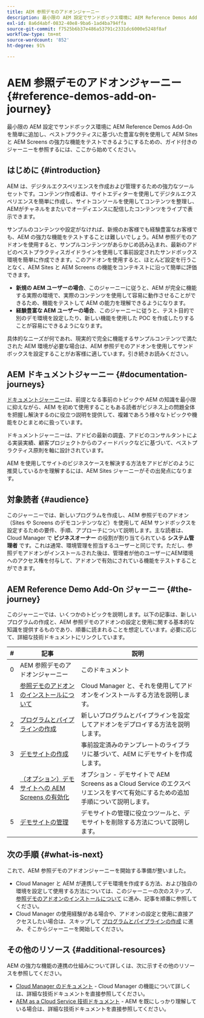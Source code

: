```yaml
---
title: AEM 参照デモのアドオンジャーニー
description: 最小限の AEM 設定でサンドボックス環境に AEM Reference Demos Add-On を簡単に追加し、ベストプラクティスに基づいた豊富な例を使用して AEM の強力な機能をテストできるようにするための、ガイド付きのジャーニーを参照するには、ここから始めてください。
exl-id: 8a6d4abf-0832-40e8-9ba6-1ad4ba794ffa
source-git-commit: f7525b6b37e486a53791c2331dc6000e5248f8af
workflow-type: tm+mt
source-wordcount: '852'
ht-degree: 91%

---
```


# AEM 参照デモのアドオンジャーニー {#reference-demos-add-on-journey}

最小限の AEM 設定でサンドボックス環境に AEM Reference Demos Add-On を簡単に追加し、ベストプラクティスに基づいた豊富な例を使用して AEM Sites と AEM Screens の強力な機能をテストできるようにするための、ガイド付きのジャーニーを参照するには、ここから始めてください。

## はじめに {#introduction}

AEM は、デジタルエクスペリエンスを作成および管理するための強力なツールセットです。コンテンツ作成者は、サイトエディターを使用してデジタルエクスペリエンスを簡単に作成し、サイトコンソールを使用してコンテンツを整理し、AEMがチャネルをまたいでオーディエンスに配信したコンテンツをライブで表示できます。

サンプルのコンテンツや設定がなければ、新規のお客様でも経験豊富なお客様でも、AEM の強力な機能をテストすることは難しいでしょう。AEM 参照デモのアドオンを使用すると、サンプルコンテンツがあらかじめ読み込まれ、最新のアドビのベストプラクティスガイドラインを使用して事前設定されたサンドボックス環境を簡単に作成できます。このアドオンを使用すると、ほとんど設定を行うことなく、AEM Sites と AEM Screens の機能をコンテキストに沿って簡単に評価できます。

* **新規の AEM ユーザーの場合**、このジャーニーに従うと、AEM が完全に機能する実際の環境で、実際のコンテンツを使用して容易に動作させることができるため、機能をテストして AEM の能力を理解できるようになります。
* **経験豊富な AEM ユーザーの場合**、このジャーニーに従うと、テスト目的で別のデモ環境を設定したり、新しい機能を使用した POC を作成したりすることが容易にできるようになります。

具体的なニーズが何であれ、現実的で完全に機能するサンプルコンテンツで満たされた AEM 環境が必要な場合は、AEM 参照デモのアドオンを使用してサンドボックスを設定することがお客様に適しています。引き続きお読みください。

## AEM ドキュメントジャーニー {#documentation-journeys}

[ドキュメントジャーニー](/help/journey-documentation/documentation-journeys.md)は、前提となる事前のトピックや AEM の知識を最小限に抑えながら、AEM を初めて使用することもある読者がビジネス上の問題全体を把握し解決するのに役立つ説明を提供して、複雑であろう様々なトピックや機能をひとまとめに扱っています。

ドキュメントジャーニーは、アドビの最新の調査、アドビのコンサルタントによる実装実績、顧客プロジェクトからのフィードバックなどに基づいて、ベストプラクティス原則を軸に設計されています。

AEM を使用してサイトのビジネスケースを解決する方法をアドビがどのように推奨しているかを理解するには、AEM Sites ジャーニーがその出発点になります。

## 対象読者 {#audience}

このジャーニーでは、新しいプログラムを作成し、AEM 参照デモのアドオン（Sites や Screens のデモコンテンツなど）を使用して AEM サンドボックスを設定するための要件、手順、アプローチについて説明します。主な読者は、Cloud Manager で **ビジネスオーナー** の役割が割り当てられている **システム管理者** です。これは通常、環境管理を担当するユーザーと同じです。ただし、参照デモアドオンがインストールされた後は、管理者が他のユーザーにAEM環境へのアクセス権を付与して、アドオンで有効にされている機能をテストすることができます。

## AEM Reference Demo Add-On ジャーニー {#the-journey}

このジャーニーでは、いくつかのトピックを説明します。以下の記事は、新しいプログラムの作成と、AEM 参照デモのアドオンの設定と使用に関する基本的な知識を提供するものであり、順番に読まれることを想定しています。必要に応じて、詳細な技術ドキュメントにリンクしています。

| # | 記事 | 説明 |
|---|---|---|
| 0 | AEM 参照デモのアドオンジャーニー | このドキュメント |
| 1 | [参照デモのアドオンのインストールについて](installation.md) | Cloud Manager と、それを使用してアドオンをインストールする方法を説明します。 |
| 2 | [プログラムとパイプラインの作成](create-program.md) | 新しいプログラムとパイプラインを設定してアドオンをデプロイする方法を説明します。 |
| 3 | [デモサイトの作成](create-site.md) | 事前設定済みのテンプレートのライブラリに基づいて、AEM にデモサイトを作成します。 |
| 4 | [（オプション）デモサイトへの AEM Screens の有効化](screens.md) | オプション - デモサイトで AEM Screens as a Cloud Service のエクスペリエンスをすべて有効にするための追加手順について説明します。 |
| 5 | [デモサイトの管理](manage.md) | デモサイトの管理に役立つツールと、デモサイトを削除する方法について説明します。 |

## 次の手順 {#what-is-next}

これで、AEM 参照デモのアドオンジャーニーを開始する準備が整いました。

* Cloud Manager と AEM が連携してデモ環境を作成する方法、および独自の環境を設定して使用する方法については、このジャーニーの次のステップ、 [参照デモのアドオンのインストールについて](installation.md) に進み、記事を順番に参照してください。
* Cloud Manager の使用経験がある場合や、アドオンの設定と使用に直接アクセスしたい場合は、スキップして [プログラムとパイプラインの作成](create-program.md) に進み、そこからジャーニーを開始してください。

## その他のリソース {#additional-resources}

AEM の強力な機能の連携の仕組みについて詳しくは、次に示すその他のリソースを参照してください。

* [Cloud Manager のドキュメント](https://experienceleague.adobe.com/docs/experience-manager-cloud-service/onboarding/onboarding-concepts/cloud-manager-introduction.html?lang=ja) - Cloud Manager の機能について詳しくは、詳細な技術ドキュメントを直接参照してください。
* [AEM as a Cloud Service 技術ドキュメント](https://experienceleague.adobe.com/docs/experience-manager-cloud-service.html?lang=ja) - AEM を既にしっかり理解している場合は、詳細な技術ドキュメントを直接参照してください。
